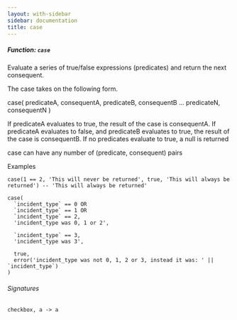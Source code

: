```yaml
---
layout: with-sidebar
sidebar: documentation
title: case
---
```


##### Function: `case`
Evaluate a series of true/false expressions (predicates) and return the next consequent.

  The case takes on the following form.

  case(
    predicateA, consequentA,
    predicateB, consequentB
    ...
    predicateN, consequentN
  )

  If predicateA evaluates to true, the result of the case is consequentA.
  If predicateA evaluates to false, and predicateB evaluates to true, the result of the case is consequentB.
  If no predicates evaluate to true, a null is returned

  case can have any number of (predicate, consequent) pairs

  Examples

    case(1 == 2, 'This will never be returned', true, 'This will always be returned') -- 'This will always be returned'

    case(
      `incident_type` == 0 OR
      `incident_type` == 1 OR
      `incident_type` == 2,
      'incident_type was 0, 1 or 2',

      `incident_type` == 3,
      'incident_type was 3',

      true,
      error('incident_type was not 0, 1, 2 or 3, instead it was: ' || `incident_type`)
    )

###### Signatures
    checkbox, a -> a

